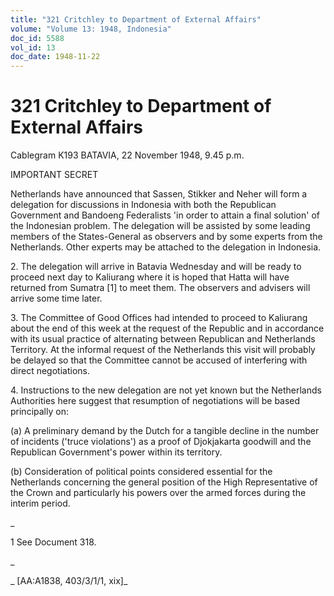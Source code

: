 ```yaml
---
title: "321 Critchley to Department of External Affairs"
volume: "Volume 13: 1948, Indonesia"
doc_id: 5588
vol_id: 13
doc_date: 1948-11-22
---
```


# 321 Critchley to Department of External Affairs

Cablegram K193 BATAVIA, 22 November 1948, 9.45 p.m.

IMPORTANT SECRET

Netherlands have announced that Sassen, Stikker and Neher will form a delegation for discussions in Indonesia with both the Republican Government and Bandoeng Federalists 'in order to attain a final solution' of the Indonesian problem. The delegation will be assisted by some leading members of the States-General as observers and by some experts from the Netherlands. Other experts may be attached to the delegation in Indonesia.

2\. The delegation will arrive in Batavia Wednesday and will be ready to proceed next day to Kaliurang where it is hoped that Hatta will have returned from Sumatra [1] to meet them. The observers and advisers will arrive some time later.

3\. The Committee of Good Offices had intended to proceed to Kaliurang about the end of this week at the request of the Republic and in accordance with its usual practice of alternating between Republican and Netherlands Territory. At the informal request of the Netherlands this visit will probably be delayed so that the Committee cannot be accused of interfering with direct negotiations.

4\. Instructions to the new delegation are not yet known but the Netherlands Authorities here suggest that resumption of negotiations will be based principally on:

(a) A preliminary demand by the Dutch for a tangible decline in the number of incidents ('truce violations') as a proof of Djokjakarta goodwill and the Republican Government's power within its territory.

(b) Consideration of political points considered essential for the Netherlands concerning the general position of the High Representative of the Crown and particularly his powers over the armed forces during the interim period.

_

1 See Document 318.

_

_ [AA:A1838, 403/3/1/1, xix]_
